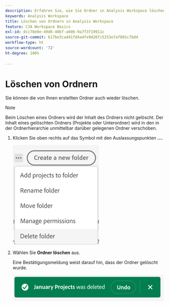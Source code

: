 ```yaml
---
description: Erfahren Sie, wie Sie Ordner in Analysis Workspace löschen
keywords: Analysis Workspace
title: Löschen von Ordnern in Analysis Workspace
feature: CJA Workspace Basics
exl-id: dcc78e0e-49d6-40bf-a606-9a7f3f19911c
source-git-commit: 617be3cad41fd4a4fe9d26fc5253e7af801c7bd4
workflow-type: ht
source-wordcount: '72'
ht-degree: 100%

---
```



# Löschen von Ordnern

Sie können die von Ihnen erstellten Ordner auch wieder löschen.

>[!NOTE]
>
>Beim Löschen eines Ordners wird der Inhalt des Ordners nicht gelöscht. Der Inhalt eines gelöschten Ordners (Projekte oder Unterordner) wird in den in der Ordnerhierarchie unmittelbar darüber gelegenen Ordner verschoben.

1. Klicken Sie oben rechts auf das Symbol mit den Auslassungspunkten **...**.

   ![](/help/analysis-workspace/build-workspace-project/assets/select-delete-folder.png)

1. Wählen Sie **Ordner löschen** aus.

   Eine Bestätigungsmeldung weist darauf hin, dass der Ordner gelöscht wurde.

   ![](/help/analysis-workspace/build-workspace-project/assets/deleted-folder.png)

